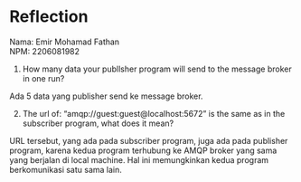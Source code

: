 # Reflection

Nama: Emir Mohamad Fathan <br>
NPM: 2206081982 <br>

1. How many data your publlsher program will send to the message broker in one 
run?

Ada 5 data yang publisher send ke message broker.

2. The url of: “amqp://guest:guest@localhost:5672” is the same as in the subscriber 
program, what does it mean?

URL tersebut, yang ada pada subscriber program, juga ada pada publisher program, karena kedua program terhubung ke AMQP broker yang sama yang berjalan di local machine. Hal ini memungkinkan kedua program berkomunikasi satu sama lain.